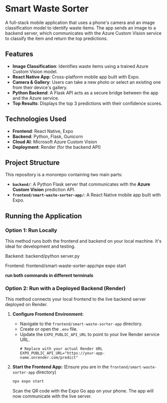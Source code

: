 # Smart Waste Sorter

A full-stack mobile application that uses a phone's camera and an image classification model to identify waste items. The app sends an image to a backend server, which communicates with the Azure Custom Vision service to classify the item and return the top predictions.

## Features

-   **Image Classification**: Identifies waste items using a trained Azure Custom Vision model.
-   **React Native App**: Cross-platform mobile app built with Expo.
-   **Camera & Gallery**: Users can take a new photo or select an existing one from their device's gallery.
-   **Python Backend**: A Flask API acts as a secure bridge between the app and the Azure service.
-   **Top Results**: Displays the top 3 predictions with their confidence scores.

## Technologies Used

-   **Frontend**: React Native, Expo
-   **Backend**: Python, Flask, Gunicorn
-   **Cloud AI**: Microsoft Azure Custom Vision
-   **Deployment**: Render (for the backend API)

## Project Structure

This repository is a monorepo containing two main parts:
-   **`backend/`**: A Python Flask server that communicates with the **Azure Custom Vision** prediction API.
-   **`frontend/smart-waste-sorter-app/`**: A React Native mobile app built with Expo.

## Running the Application

### Option 1: Run Locally

This method runs both the frontend and backend on your local machine. It's ideal for development and testing.

Backend: backend/python server.py

Frontend: frontend/smart-waste-sorter-app/npx expo start

**run both commands in different terminals**

### Option 2: Run with a Deployed Backend (Render)

This method connects your local frontend to the live backend server deployed on Render.

1.  **Configure Frontend Environment:**
    -   Navigate to the `frontend/smart-waste-sorter-app` directory.
    -   Create or open the `.env` file.
    -   Update the `EXPO_PUBLIC_API_URL` to point to your live Render service URL.
        ```
        # Replace with your actual Render URL
        EXPO_PUBLIC_API_URL="https://your-app-name.onrender.com/predict"
        ```

2.  **Start the Frontend App:**
    (Ensure you are in the `frontend/smart-waste-sorter-app` directory)
    ```bash
    npx expo start
    ```
    Scan the QR code with the Expo Go app on your phone. The app will now communicate with the live server.
